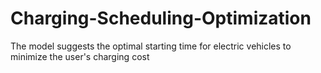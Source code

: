 # Charging-Scheduling-Optimization
The model suggests the optimal starting time for electric vehicles to minimize the user's charging cost
